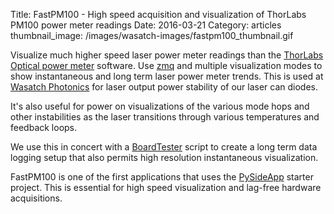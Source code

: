 Title: FastPM100 - High speed acquisition and visualization of ThorLabs PM100 power meter readings 
Date: 2016-03-21
Category: articles
thumbnail_image: /images/wasatch-images/fastpm100_thumbnail.gif


Visualize much higher speed laser power meter readings than the [ThorLabs
Optical power
meter](https://www.thorlabs.com/software_pages/ViewSoftwarePage.cfm?Code=PM100x) software. Use [zmq](http://zeromq.org) and multiple visualization modes
to show instantaneous and long term laser power meter trends. This is
used at [Wasatch Photonics](http://wasatchphotonics.com) for laser output power stability of our laser
can diodes. 

It's also useful for power on visualizations of the various mode hops
and other instabilities as the laser transitions through various
temperatures and feedback loops.

We use this in concert with a
[BoardTester](https://github.com/WasatchPhotonics/BoardTester) script to create a long term
data logging setup that also permits high resolution instantaneous
visualization.

FastPM100 is one of the first applications that uses the
[PySideApp](https://github.com/WasatchPhotonics/PySideApp)
starter project. This is essential for high speed visualization and
lag-free hardware acquisitions.
